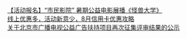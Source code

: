   
[【活动报名】“市民影院” 暑期公益电影展播《怪兽大学》](http://www.dianyue.me/archives/293/pilxx7knunwmv9o9/)  
[线上优惠多，活动新意少，8月信用卡优惠攻略](http://www.dianyue.me/archives/221/i5gf8s0z0nrbohsl/)  
[关于北京市广播电视公益广告扶持项目再次征集评审结果的公示](http://www.dianyue.me/archives/533/2g8k15el6nafpej7/)